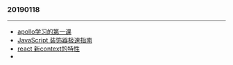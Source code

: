 ### 20190118
---
- [apollo学习的第一课](https://blog.apollographql.com/full-stack-react-graphql-tutorial-582ac8d24e3b)
- [JavaScript 装饰器极速指南](https://juejin.im/post/5ac85f1d6fb9a028bf0590ee?utm_medium=fe&utm_source=weixinqun)
- [react 新context的特性](https://github.com/doxjs/React-16.3-Context-API)
- [](http://www.ruanyifeng.com/blog/2013/09/finite-state_machine_for_javascript.html)